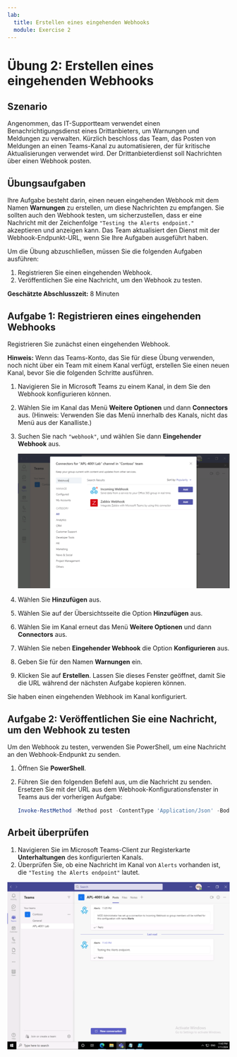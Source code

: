 ```yaml
---
lab:
  title: Erstellen eines eingehenden Webhooks
  module: Exercise 2
---
```


# Übung 2: Erstellen eines eingehenden Webhooks

## Szenario

Angenommen, das IT-Supportteam verwendet einen Benachrichtigungsdienst eines Drittanbieters, um Warnungen und Meldungen zu verwalten. Kürzlich beschloss das Team, das Posten von Meldungen an einen Teams-Kanal zu automatisieren, der für kritische Aktualisierungen verwendet wird.  Der Drittanbieterdienst soll Nachrichten über einen Webhook posten.  

## Übungsaufgaben

Ihre Aufgabe besteht darin, einen neuen eingehenden Webhook mit dem Namen **Warnungen** zu erstellen, um diese Nachrichten zu empfangen.  Sie sollten auch den Webhook testen, um sicherzustellen, dass er eine Nachricht mit der Zeichenfolge `"Testing the Alerts endpoint."` akzeptieren und anzeigen kann. Das Team aktualisiert den Dienst mit der Webhook-Endpunkt-URL, wenn Sie Ihre Aufgaben ausgeführt haben.

Um die Übung abzuschließen, müssen Sie die folgenden Aufgaben ausführen:

1. Registrieren Sie einen eingehenden Webhook.
2. Veröffentlichen Sie eine Nachricht, um den Webhook zu testen.

**Geschätzte Abschlusszeit:** 8 Minuten

## Aufgabe 1: Registrieren eines eingehenden Webhooks

Registrieren Sie zunächst einen eingehenden Webhook.

**Hinweis:** Wenn das Teams-Konto, das Sie für diese Übung verwenden, noch nicht über ein Team mit einem Kanal verfügt, erstellen Sie einen neuen Kanal, bevor Sie die folgenden Schritte ausführen.

1. Navigieren Sie in Microsoft Teams zu einem Kanal, in dem Sie den Webhook konfigurieren können.
2. Wählen Sie im Kanal das Menü **Weitere Optionen** und dann **Connectors** aus.  (Hinweis: Verwenden Sie das Menü innerhalb des Kanals, nicht das Menü aus der Kanalliste.)
3. Suchen Sie nach `"webhook"`, und wählen Sie dann **Eingehender Webhook** aus.

   ![Screenshot von Webhook in der Suchleiste.](../../media/add-incoming-webhook.png)

4. Wählen Sie **Hinzufügen** aus.
5. Wählen Sie auf der Übersichtsseite die Option **Hinzufügen** aus.
6. Wählen Sie im Kanal erneut das Menü **Weitere Optionen** und dann **Connectors** aus.
7. Wählen Sie neben **Eingehender Webhook** die Option **Konfigurieren** aus.
8. Geben Sie für den Namen **Warnungen** ein.
9. Klicken Sie auf **Erstellen**.  Lassen Sie dieses Fenster geöffnet, damit Sie die URL während der nächsten Aufgabe kopieren können.

Sie haben einen eingehenden Webhook im Kanal konfiguriert.

## Aufgabe 2: Veröffentlichen Sie eine Nachricht, um den Webhook zu testen

Um den Webhook zu testen, verwenden Sie PowerShell, um eine Nachricht an den Webhook-Endpunkt zu senden.

1. Öffnen Sie **PowerShell**.
2. Führen Sie den folgenden Befehl aus, um die Nachricht zu senden.  Ersetzen Sie <YOUR WEBHOOK URL> mit der URL aus dem Webhook-Konfigurationsfenster in Teams aus der vorherigen Aufgabe:

     ```powershell
     Invoke-RestMethod -Method post -ContentType 'Application/Json' -Body '{"text":"Testing the Alerts endpoint."}' -Uri <YOUR WEBHOOK URL>
    ```

## Arbeit überprüfen

1. Navigieren Sie im Microsoft Teams-Client zur Registerkarte **Unterhaltungen** des konfigurierten Kanals.
2. Überprüfen Sie, ob eine Nachricht im Kanal von `Alerts` vorhanden ist, die `"Testing the Alerts endpoint"` lautet.

 ![Screenshot der Ansicht „Konfigurierte Berechtigungen“ im Azure-Portal.](../../media/final-alert-message.png)
